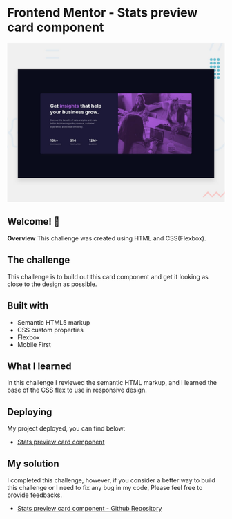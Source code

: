 # Frontend Mentor - Stats preview card component

![Design preview for the Stats preview card component coding challenge](./images/desktop-preview.jpg)

## Welcome! 👋

**Overview**
This challenge was created using HTML and CSS(Flexbox). 

## The challenge

This challenge is to build out this card component and get it looking as close to the design as possible. 

## Built with

- Semantic HTML5 markup
- CSS custom properties
- Flexbox
- Mobile First

## What I learned

In this challenge I reviewed the semantic HTML markup, and I learned the base of the CSS flex to use in responsive design.

## Deploying 

My project deployed, you can find below:

- [Stats preview card component](https://scarleths.github.io/stats-preview-card-component.github.io/)

## My solution

I completed this challenge, however, if you consider a better way to build this challenge or I need to fix any bug in my code, Please feel free to provide feedbacks.
 
 - [Stats preview card component - Github Repository](https://github.com/ScarlethS/stats-preview-card-component.github.io)



